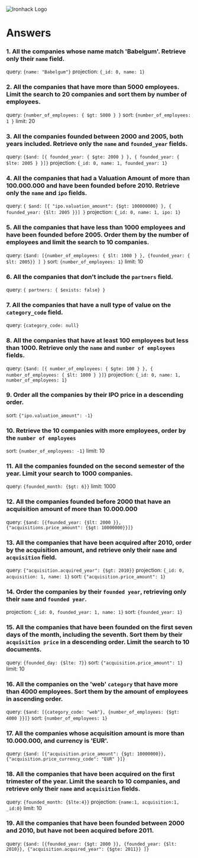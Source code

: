 ![Ironhack Logo](https://i.imgur.com/1QgrNNw.png)

# Answers

### 1. All the companies whose name match 'Babelgum'. Retrieve only their `name` field.

query: `{name: "Babelgum"}`
projection: `{_id: 0, name: 1}`

### 2. All the companies that have more than 5000 employees. Limit the search to 20 companies and sort them by **number of employees**.

query: `{number_of_employees: { $gt: 5000 } }`
sort: `{number_of_employees: 1 }`
limit: 20

### 3. All the companies founded between 2000 and 2005, both years included. Retrieve only the `name` and `founded_year` fields.

query: `{$and: [{ founded_year: { $gte: 2000 } }, { founded_year: { $lte: 2005 } }]}`
projection: `{_id: 0, name: 1, founded_year: 1}`

### 4. All the companies that had a Valuation Amount of more than 100.000.000 and have been founded before 2010. Retrieve only the `name` and `ipo` fields.

query: `{ $and: [{ "ipo.valuation_amount": {$gt: 100000000} }, { founded_year: {$lt: 2005 }}] }`
projection: `{_id: 0, name: 1, ipo: 1}`

### 5. All the companies that have less than 1000 employees and have been founded before 2005. Order them by the number of employees and limit the search to 10 companies.

query: `{$and: [{number_of_employees: { $lt: 1000 } }, {founded_year: { $lt: 2005}} ] }`
sort: `{number_of_employees: 1}`
limit: 10

### 6. All the companies that don't include the `partners` field.

query: `{ partners: { $exists: false} }`

### 7. All the companies that have a null type of value on the `category_code` field.

query: `{category_code: null}`

### 8. All the companies that have at least 100 employees but less than 1000. Retrieve only the `name` and `number of employees` fields.

query: `{$and: [{ number_of_employees: { $gte: 100 } }, { number_of_employees: { $lt: 1000 } }]}`
projection: `{_id: 0, name: 1, number_of_employees: 1}`

### 9. Order all the companies by their IPO price in a descending order.

sort: `{"ipo.valuation_amount": -1}`

### 10. Retrieve the 10 companies with more employees, order by the `number of employees`

sort: `{number_of_employees: -1}`
limit: 10

### 11. All the companies founded on the second semester of the year. Limit your search to 1000 companies.

query: `{founded_month: {$gt: 6}}`
limit: 1000

### 12. All the companies founded before 2000 that have an acquisition amount of more than 10.000.000

query: `{$and: [{founded_year: {$lt: 2000 }}, {"acquisitions.price_amount": {$gt: 10000000}}]}`

### 13. All the companies that have been acquired after 2010, order by the acquisition amount, and retrieve only their `name` and `acquisition` field.

query: `{"acquisition.acquired_year": {$gt: 2010}}`
projection: `{_id: 0, acquisition: 1, name: 1}`
sort: `{"acquisition.price_amount": 1}`

### 14. Order the companies by their `founded year`, retrieving only their `name` and `founded year`.

projection: `{_id: 0, founded_year: 1, name: 1}`
sort: `{founded_year: 1}`

### 15. All the companies that have been founded on the first seven days of the month, including the seventh. Sort them by their `acquisition price` in a descending order. Limit the search to 10 documents.

query: `{founded_day: {$lte: 7}}`
sort: `{"acquisition.price_amount": 1}`
limit: 10

### 16. All the companies on the 'web' `category` that have more than 4000 employees. Sort them by the amount of employees in ascending order.

query: `{$and: [{category_code: "web"}, {number_of_employees: {$gt: 4000 }}]}`
sort: `{number_of_employees: 1}`

### 17. All the companies whose acquisition amount is more than 10.000.000, and currency is 'EUR'.

query: `{$and: [{"acquisition.price_amount": {$gt: 10000000}}, {"acquisition.price_currency_code": "EUR" }]}`

### 18. All the companies that have been acquired on the first trimester of the year. Limit the search to 10 companies, and retrieve only their `name` and `acquisition` fields.

query: `{founded_month: {$lte:4}}`
projection: `{name:1, acquisition:1, _id:0}`
limit: 10

### 19. All the companies that have been founded between 2000 and 2010, but have not been acquired before 2011.

query: `{$and: [{founded_year: {$gt: 2000 }}, {founded_year: {$lt: 2010}}, {"acquisition.acquired_year": {$gte: 2011}} ]}`
